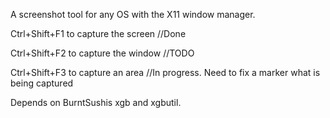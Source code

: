 A screenshot tool for any OS with the X11 window manager.

Ctrl+Shift+F1 to capture the screen //Done

Ctrl+Shift+F2 to capture the window //TODO

Ctrl+Shift+F3 to capture an area //In progress. Need to fix a marker what is being captured


Depends on BurntSushis xgb and xgbutil.
